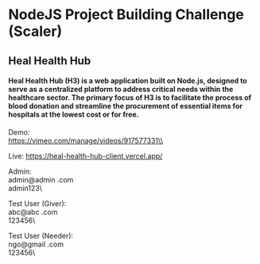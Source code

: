 # NodeJS Project Building Challenge (Scaler)

## Heal Health Hub
#### Heal Health Hub (H3) is a web application built on Node.js, designed to serve as a centralized platform to address critical needs within the healthcare sector. The primary focus of H3 is to facilitate the process of blood donation and streamline the procurement of essential items for hospitals at the lowest cost or for free.

Demo:\
https://vimeo.com/manage/videos/917577331\\

Live:
https://heal-health-hub-client.vercel.app/

Admin:\
admin@admin .com\
admin123\

Test User (Giver):\
abc@abc .com\
123456\

Test User (Needer):\
ngo@gmail .com\
123456\
